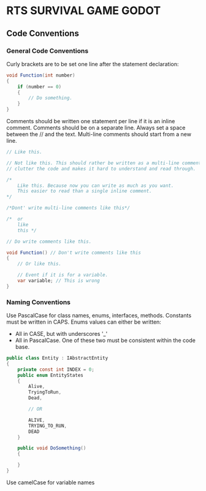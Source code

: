 # RTS SURVIVAL GAME GODOT

## Code Conventions

### General Code Conventions
Curly brackets are to be set one line after the statement declaration:
```c#
void Function(int number)
{
    if (number == 0)
    {
        // Do something.
    }
}
```
Comments should be written one statement per line if it is an inline comment. Comments should be on a separate line. Always set a space between the // and the text. Multi-line comments should start from a new line.
```c#
// Like this.

// Not like this. This should rather be written as a multi-line comment, because this will
// clutter the code and makes it hard to understand and read through.

/*
    Like this. Because now you can write as much as you want.
    This easier to read than a single inline comment.
*/

/*Dont' write multi-line comments like this*/

/*  or
    like
    this */

// Do write comments like this.

void Function() // Don't write comments like this
{
    // Or like this.

    // Event if it is for a variable.
    var variable; // This is wrong
}

```
### Naming Conventions
Use PascalCase for class names, enums, interfaces, methods.
Constants must be written in CAPS.
Enums values can either be written:
- All in CASE, but with underscores '_'
- All in PascalCase. 
One of these two must be consistent within the code base.
```c#
public class Entity : IAbstractEntity
{
    private const int INDEX = 0;
    public enum EntityStates
    {
        Alive,
        TryingToRun,
        Dead,

        // OR

        ALIVE,
        TRYING_TO_RUN,
        DEAD
    }

    public void DoSomething()
    {

    }
}
```
Use camelCase for variable names
